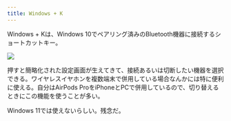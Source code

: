 ```yaml
---
title: Windows + K
---
```

Windows + Kは、Windows 10でペアリング済みのBluetooth機器に接続するショートカットキー。

![](https://lh4.googleusercontent.com/ROyHzt1C6Ie2SyZvUHSnQ4CDy_3FFrPFy4NBr7qJQYvHkZTuM-K7Pi7NvOtpqdjO8fMqWuet1QuknDPU6yxEFoufAoCz3EaCEE41JhxRoWg7Ujp9mOkdEBl7xZ7t9p1KILOAsdybA90V_a4KkN8zZWDbIv_W99l0Zdae6kYBsh-FAyoN1r9o6vkUx2sZ)

押すと簡略化された設定画面が生えてきて、接続あるいは切断したい機器を選択できる。ワイヤレスイヤホンを複数端末で併用している場合なんかには特に便利に使える。自分はAirPods ProをiPhoneとPCで併用しているので、切り替えるときにこの機能を使うことが多い。

Windows 11では使えないらしい。残念だ。
